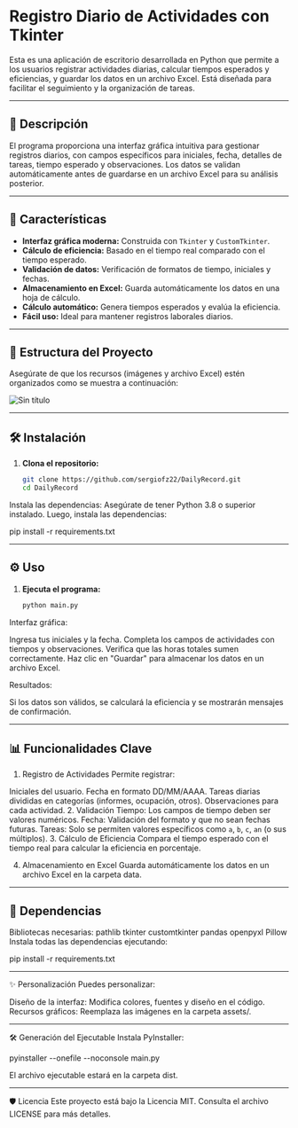 # Registro Diario de Actividades con Tkinter

Esta es una aplicación de escritorio desarrollada en Python que permite a los usuarios registrar actividades diarias, calcular tiempos esperados y eficiencias, y guardar los datos en un archivo Excel. Está diseñada para facilitar el seguimiento y la organización de tareas.

---

## 📝 Descripción

El programa proporciona una interfaz gráfica intuitiva para gestionar registros diarios, con campos específicos para iniciales, fecha, detalles de tareas, tiempo esperado y observaciones. Los datos se validan automáticamente antes de guardarse en un archivo Excel para su análisis posterior.

---

## 🚀 Características

- **Interfaz gráfica moderna:** Construida con `Tkinter` y `CustomTkinter`.
- **Cálculo de eficiencia:** Basado en el tiempo real comparado con el tiempo esperado.
- **Validación de datos:** Verificación de formatos de tiempo, iniciales y fechas.
- **Almacenamiento en Excel:** Guarda automáticamente los datos en una hoja de cálculo.
- **Cálculo automático:** Genera tiempos esperados y evalúa la eficiencia.
- **Fácil uso:** Ideal para mantener registros laborales diarios.

---

## 📂 Estructura del Proyecto

Asegúrate de que los recursos (imágenes y archivo Excel) estén organizados como se muestra a continuación:

![Sin título](https://github.com/user-attachments/assets/08dc5989-6ab6-4e0e-8c55-0dda1ecb667d)

---

## 🛠️ Instalación

1. **Clona el repositorio:**
   ```bash
   git clone https://github.com/sergiofz22/DailyRecord.git
   cd DailyRecord

Instala las dependencias: Asegúrate de tener Python 3.8 o superior instalado. Luego, instala las dependencias:

pip install -r requirements.txt

---

## ⚙️ Uso

1. **Ejecuta el programa:**
   ```bash
   python main.py
   
Interfaz gráfica:

Ingresa tus iniciales y la fecha.
Completa los campos de actividades con tiempos y observaciones.
Verifica que las horas totales sumen correctamente.
Haz clic en "Guardar" para almacenar los datos en un archivo Excel.

Resultados:

Si los datos son válidos, se calculará la eficiencia y se mostrarán mensajes de confirmación.

---

##  📊 Funcionalidades Clave
1. Registro de Actividades
Permite registrar:

Iniciales del usuario.
Fecha en formato DD/MM/AAAA.
Tareas diarias divididas en categorías (informes, ocupación, otros).
Observaciones para cada actividad.
2. Validación
Tiempo: Los campos de tiempo deben ser valores numéricos.
Fecha: Validación del formato y que no sean fechas futuras.
Tareas: Solo se permiten valores específicos como `a`, `b`, `c`, `an` (o sus múltiplos).
3. Cálculo de Eficiencia
Compara el tiempo esperado con el tiempo real para calcular la eficiencia en porcentaje.

4. Almacenamiento en Excel
Guarda automáticamente los datos en un archivo Excel en la carpeta data.

---

##  🧩 Dependencias
Bibliotecas necesarias:
pathlib
tkinter
customtkinter
pandas
openpyxl
Pillow
Instala todas las dependencias ejecutando:

pip install -r requirements.txt

---

✨ Personalización
Puedes personalizar:

Diseño de la interfaz: Modifica colores, fuentes y diseño en el código.
Recursos gráficos: Reemplaza las imágenes en la carpeta assets/.

---

🛠️ Generación del Ejecutable
Instala PyInstaller:

pyinstaller --onefile --noconsole main.py

El archivo ejecutable estará en la carpeta dist.

---

🛡️ Licencia
Este proyecto está bajo la Licencia MIT. Consulta el archivo LICENSE para más detalles.



